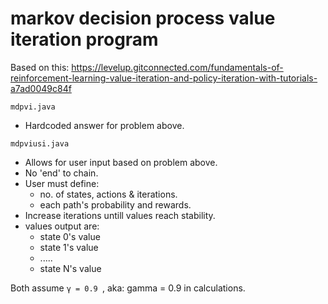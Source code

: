 # markov decision process value iteration program
Based on this: https://levelup.gitconnected.com/fundamentals-of-reinforcement-learning-value-iteration-and-policy-iteration-with-tutorials-a7ad0049c84f

```mdpvi.java``` 
  - Hardcoded answer for problem above.

```mdpviusi.java``` 
  - Allows for user input based on problem above.
  - No 'end' to chain. 
  - User must define:
    -  no. of states, actions & iterations. 
    -  each path's probability and rewards. 
  - Increase iterations untill values reach stability.
  - values output are:
    -  state 0's value
    -  state 1's value
    -  .....
    -  state N's value

Both assume ```γ = 0.9 ```, aka: gamma = 0.9 in calculations.
